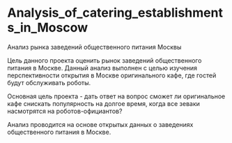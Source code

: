# Analysis_of_catering_establishments_in_Moscow
Анализ рынка заведений общественного питания Москвы

Цель данного проекта оценить рынок заведений общественного питания в Москве. Данный анализ выполнен с целью изучения перспективности открытия в Москве оригинального кафе, где гостей будут обслуживать роботы.

Основная цель проекта - дать ответ на вопрос сможет ли оригинальное кафе снискать популярность на долгое время, когда все зеваки насмотрятся на роботов-официантов?

Анализ проводится на основе открытыx данныx о заведениях общественного питания в Москве.
